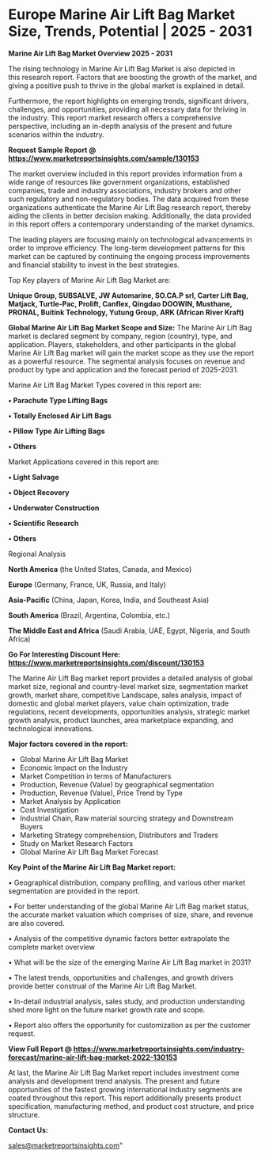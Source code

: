 # Europe Marine Air Lift Bag Market Size, Trends, Potential | 2025 - 2031

<Strong> Marine Air Lift Bag Market Overview 2025 - 2031</strong>

The rising technology in Marine Air Lift Bag Market is also depicted in this research report. Factors that are boosting the growth of the market, and giving a positive push to thrive in the global market is explained in detail.

Furthermore, the report highlights on emerging trends, significant drivers, challenges, and opportunities, providing all necessary data for thriving in the industry. This report market research offers a comprehensive perspective, including an in-depth analysis of the present and future scenarios within the industry.

<strong>Request Sample Report @ <a href=https://www.marketreportsinsights.com/sample/130153>https://www.marketreportsinsights.com/sample/130153</a></strong>

The market overview included in this report provides information from a wide range of resources like government organizations, established companies, trade and industry associations, industry brokers and other such regulatory and non-regulatory bodies. The data acquired from these organizations authenticate the Marine Air Lift Bag research report, thereby aiding the clients in better decision making. Additionally, the data provided in this report offers a contemporary understanding of the market dynamics.

The leading players are focusing mainly on technological advancements in order to improve efficiency. The long-term development patterns for this market can be captured by continuing the ongoing process improvements and financial stability to invest in the best strategies.

Top Key players of Marine Air Lift Bag Market are:

<strong>Unique Group, SUBSALVE, JW Automarine, SO.CA.P srl, Carter Lift Bag, Matjack, Turtle-Pac, Prolift, Canflex, Qingdao DOOWIN, Musthane, PRONAL, Buitink Technology, Yutung Group, ARK (African River Kraft)</strong>

<strong><b>Global Marine Air Lift Bag Market Scope and Size:</b></strong>
The Marine Air Lift Bag market is declared segment by company, region (country), type, and application. Players, stakeholders, and other participants in the global Marine Air Lift Bag market will gain the market scope as they use the report as a powerful resource. The segmental analysis focuses on revenue and product by type and application and the forecast period of 2025-2031.

Marine Air Lift Bag Market Types covered in this report are:

<strong>• Parachute Type Lifting Bags

• Totally Enclosed Air Lift Bags

• Pillow Type Air Lifting Bags

• Others</strong>

Market Applications covered in this report are:

<strong>• Light Salvage

• Object Recovery

• Underwater Construction

• Scientific Research

• Others</strong> 

Regional Analysis

<strong>North America</strong> (the United States, Canada, and Mexico)

<strong>Europe</strong> (Germany, France, UK, Russia, and Italy)

<strong>Asia-Pacific</strong> (China, Japan, Korea, India, and Southeast Asia)

<strong>South America</strong> (Brazil, Argentina, Colombia, etc.)

<strong>The Middle East and Africa</strong> (Saudi Arabia, UAE, Egypt, Nigeria, and South Africa)

<strong>Go For Interesting Discount Here: <a href=https://www.marketreportsinsights.com/discount/130153>https://www.marketreportsinsights.com/discount/130153</a></strong>

The Marine Air Lift Bag market report provides a detailed analysis of global market size, regional and country-level market size, segmentation market growth, market share, competitive Landscape, sales analysis, impact of domestic and global market players, value chain optimization, trade regulations, recent developments, opportunities analysis, strategic market growth analysis, product launches, area marketplace expanding, and technological innovations.

<strong><b>Major factors covered in the report:</b></strong>
<ul>
  <li>Global Marine Air Lift Bag Market </li>
  <li>Economic Impact on the Industry</li>
  <li>Market Competition in terms of Manufacturers</li>
  <li>Production, Revenue (Value) by geographical segmentation</li>
  <li>Production, Revenue (Value), Price Trend by Type</li>
  <li>Market Analysis by Application</li>
  <li>Cost Investigation</li>
  <li>Industrial Chain, Raw material sourcing strategy and Downstream Buyers</li>
  <li>Marketing Strategy comprehension, Distributors and Traders</li>
  <li>Study on Market Research Factors</li>
  <li>Global Marine Air Lift Bag Market Forecast</li>
</ul>

<strong><b>Key Point of the Marine Air Lift Bag Market report:</b></strong>

• Geographical distribution, company profiling, and various other market segmentation are provided in the report.

• For better understanding of the global Marine Air Lift Bag market status, the accurate market valuation which comprises of size, share, and revenue are also covered.

• Analysis of the competitive dynamic factors better extrapolate the complete market overview

• What will be the size of the emerging Marine Air Lift Bag market in 2031?

• The latest trends, opportunities and challenges, and growth drivers provide better construal of the Marine Air Lift Bag Market.

• In-detail industrial analysis, sales study, and production understanding shed more light on the future market growth rate and scope.

• Report also offers the opportunity for customization as per the customer request.

<strong><b>View Full Report @ <a href=https://www.marketreportsinsights.com/industry-forecast/marine-air-lift-bag-market-2022-130153>https://www.marketreportsinsights.com/industry-forecast/marine-air-lift-bag-market-2022-130153</a></b></strong>


At last, the Marine Air Lift Bag Market report includes investment come analysis and development trend analysis. The present and future opportunities of the fastest growing international industry segments are coated throughout this report. This report additionally presents product specification, manufacturing method, and product cost structure, and price structure.

<strong>Contact Us:</strong>

sales@marketreportsinsights.com"
